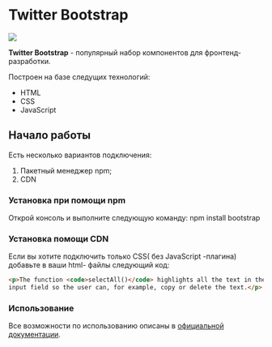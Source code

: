 # **Twitter Bootstrap**
![](https://upload.wikimedia.org/wikipedia/commons/b/b2/Bootstrap_logo.svg)


**Twitter Bootstrap** - популярный набор компонентов для фронтенд-разработки.

Построен на базе следущих  технологий:
* HTML
* CSS
* JavaScript
## **Начало работы**
Есть несколько вариантов подключения:
1. Пакетный менеджер npm;
2. CDN
### **Установка при помощи npm**
Открой консоль и выполните следующую команду: npm install bootstrap
### **Установка помощи  CDN**
Если вы хотите подключить только CSS( без JavaScript -плагина) добавьте в ваши html- файлы следующий код:
```html
<p>The function <code>selectAll()</code> highlights all the text in the
input field so the user can, for example, copy or delete the text.</p>
```
### **Использование**
Все возможности по использованию  описаны в  [официальной документации](http://htmlbook.ru/html/code).